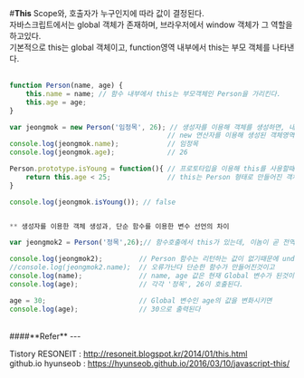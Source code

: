 #**This**
Scope와, 호출자가 누구인지에 따라 값이 결정된다.<br>
자바스크립트에서는 global 객체가 존재하며, 브라우저에서 window 객체가 그 역할을 하고있다.<br>
기본적으로 this는 global 객체이고, function영역 내부에서 this는 부모 객체를 나타낸다.<br>
<br>
```javascript
function Person(name, age) {
    this.name = name; // 함수 내부에서 this는 부모객체인 Person을 가리킨다.
    this.age = age;
}

var jeongmok = new Person('임정목', 26); // 생성자를 이용해 객체를 생성하면, 내부 this는 jeongmok 객체를 가리킨다.
                                       // new 연산자를 이용해 생성된 객체영역의 this는 객체 자신이다.
console.log(jeongmok.name);            // 임정목
console.log(jeongmok.age);             // 26

Person.prototype.isYoung = function(){ // 프로토타입을 이용해 this를 사용할때에도,
    return this.age < 25;              // this는 Person 형태로 만들어진 객체 자신을 가리킨다.
}

console.log(jeongmok.isYoung()); // false


** 생성자를 이용한 객체 생성과, 단순 함수를 이용한 변수 선언의 차이

var jeongmok2 = Person('정목',26);// 함수호출에서 this가 있는데, 이놈이 곧 전역객체를 가리킨다.

console.log(jeongmok2);         // Person 함수는 리턴하는 값이 없기때문에 undefined가 호출된다
//console.log(jeongmok2.name);  // 오류가난다 단순한 함수가 만들어진것이고
console.log(name);              // name, age 값은 현재 Global 변수가 된것이다.
console.log(age);               // 각각 '정목', 26이 호출된다.

age = 30;                       // Global 변수인 age의 값을 변화시키면
console.log(age);               // 30으로 출력된다

```

<br>
####**Refer**
---

Tistory RESONEIT   : http://resoneit.blogspot.kr/2014/01/this.html <br>
github.io hyunseob : https://hyunseob.github.io/2016/03/10/javascript-this/
